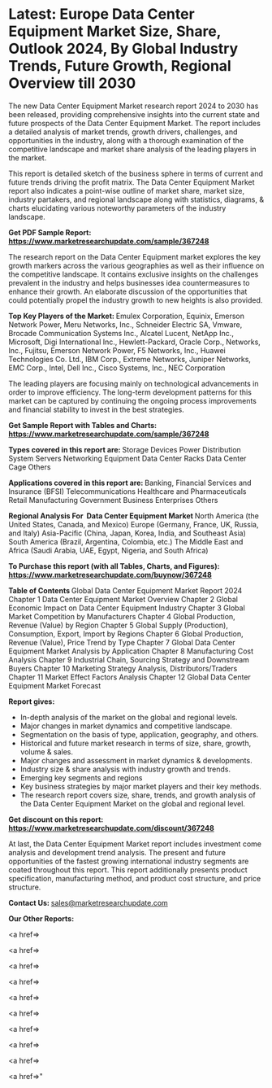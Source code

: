 # Latest: Europe Data Center Equipment Market Size, Share, Outlook 2024, By Global Industry Trends, Future Growth, Regional Overview till 2030

The new Data Center Equipment Market research report 2024 to 2030 has been released, providing comprehensive insights into the current state and future prospects of the Data Center Equipment Market. The report includes a detailed analysis of market trends, growth drivers, challenges, and opportunities in the industry, along with a thorough examination of the competitive landscape and market share analysis of the leading players in the market.

This report is detailed sketch of the business sphere in terms of current and future trends driving the profit matrix. The Data Center Equipment Market report also indicates a point-wise outline of market share, market size, industry partakers, and regional landscape along with statistics, diagrams, &amp; charts elucidating various noteworthy parameters of the industry landscape.

<strong><b>Get PDF Sample Report: <a href=https://www.marketresearchupdate.com/sample/367248>https://www.marketresearchupdate.com/sample/367248</a></b></strong>

The research report on the Data Center Equipment market explores the key growth markers across the various geographies as well as their influence on the competitive landscape. It contains exclusive insights on the challenges prevalent in the industry and helps businesses idea countermeasures to enhance their growth. An elaborate discussion of the opportunities that could potentially propel the industry growth to new heights is also provided.

<strong><b>Top Key Players of the Market:
</b></strong>Emulex Corporation, Equinix, Emerson Network Power, Meru Networks, Inc., Schneider Electric SA, Vmware, Brocade Communication Systems Inc., Alcatel Lucent, NetApp Inc., Microsoft, Digi International Inc., Hewlett-Packard, Oracle Corp., Networks, Inc., Fujitsu, Emerson Network Power, F5 Networks, Inc., Huawei Technologies Co. Ltd., IBM Corp., Extreme Networks, Juniper Networks, EMC Corp., Intel, Dell Inc., Cisco Systems, Inc., NEC Corporation<strong><b>
</b></strong>

The leading players are focusing mainly on technological advancements in order to improve efficiency. The long-term development patterns for this market can be captured by continuing the ongoing process improvements and financial stability to invest in the best strategies.

<strong><b>Get Sample Report with Tables and Charts: <a href=https://www.marketresearchupdate.com/sample/367248>https://www.marketresearchupdate.com/sample/367248</a></b></strong>

<strong><b>Types covered in this report are:
</b></strong>Storage Devices
Power Distribution System
Servers
Networking Equipment
Data Center Racks
Data Center Cage
Others<strong><b>
</b></strong>

<strong><b>Applications covered in this report are:
</b></strong>Banking, Financial Services and Insurance (BFSI)
Telecommunications
Healthcare and Pharmaceuticals
Retail
Manufacturing
Government
Business Enterprises
Others<strong><b>
</b></strong>

<strong><b>Regional Analysis For  Data Center Equipment Market</b></strong><strong><b>
</b></strong>North America (the United States, Canada, and Mexico)
Europe (Germany, France, UK, Russia, and Italy)
Asia-Pacific (China, Japan, Korea, India, and Southeast Asia)
South America (Brazil, Argentina, Colombia, etc.)
The Middle East and Africa (Saudi Arabia, UAE, Egypt, Nigeria, and South Africa)

<strong><b>To Purchase this report (with all Tables, Charts, and Figures): <a href=https://www.marketresearchupdate.com/buynow/367248>https://www.marketresearchupdate.com/buynow/367248</a></b></strong>

<strong><b>Table of Contents</b></strong><strong><b>
</b></strong>Global Data Center Equipment Market Report 2024
Chapter 1 Data Center Equipment Market Overview
Chapter 2 Global Economic Impact on Data Center Equipment Industry
Chapter 3 Global Market Competition by Manufacturers
Chapter 4 Global Production, Revenue (Value) by Region
Chapter 5 Global Supply (Production), Consumption, Export, Import by Regions
Chapter 6 Global Production, Revenue (Value), Price Trend by Type
Chapter 7 Global Data Center Equipment Market Analysis by Application
Chapter 8 Manufacturing Cost Analysis
Chapter 9 Industrial Chain, Sourcing Strategy and Downstream Buyers
Chapter 10 Marketing Strategy Analysis, Distributors/Traders
Chapter 11 Market Effect Factors Analysis
Chapter 12 Global Data Center Equipment Market Forecast

<strong><b>Report gives:</b></strong>

- In-depth analysis of the market on the global and regional levels.
- Major changes in market dynamics and competitive landscape.
- Segmentation on the basis of type, application, geography, and others.
- Historical and future market research in terms of size, share, growth, volume &amp; sales.
- Major changes and assessment in market dynamics &amp; developments.
- Industry size &amp; share analysis with industry growth and trends.
- Emerging key segments and regions
- Key business strategies by major market players and their key methods.
- The research report covers size, share, trends, and growth analysis of the Data Center Equipment Market on the global and regional level.

<strong><b>Get discount on this report: <a href=https://www.marketresearchupdate.com/discount/367248>https://www.marketresearchupdate.com/discount/367248</a></b></strong>

At last, the Data Center Equipment Market report includes investment come analysis and development trend analysis. The present and future opportunities of the fastest growing international industry segments are coated throughout this report. This report additionally presents product specification, manufacturing method, and product cost structure, and price structure.

<strong><b>Contact Us:
</b></strong>sales@marketresearchupdate.com

<strong>Our Other Reports:</strong>

<a href=></a>

<a href=></a>

<a href=></a>

<a href=></a>

<a href=></a>

<a href=></a>

<a href=></a>

<a href=></a>

<a href=></a>

<a href=></a>"
